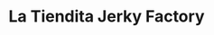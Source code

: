 ---
title: "La Tiendita Jerky Factory"
url: /alcalde/la-tiendita-jerky-factory/
shop: convenience
---